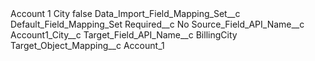 <?xml version="1.0" encoding="UTF-8"?>
<CustomMetadata xmlns="http://soap.sforce.com/2006/04/metadata" xmlns:xsi="http://www.w3.org/2001/XMLSchema-instance" xmlns:xsd="http://www.w3.org/2001/XMLSchema">
    <label>Account 1 City</label>
    <protected>false</protected>
    <values>
        <field>Data_Import_Field_Mapping_Set__c</field>
        <value xsi:type="xsd:string">Default_Field_Mapping_Set</value>
    </values>
    <values>
        <field>Required__c</field>
        <value xsi:type="xsd:string">No</value>
    </values>
    <values>
        <field>Source_Field_API_Name__c</field>
        <value xsi:type="xsd:string">Account1_City__c</value>
    </values>
    <values>
        <field>Target_Field_API_Name__c</field>
        <value xsi:type="xsd:string">BillingCity</value>
    </values>
    <values>
        <field>Target_Object_Mapping__c</field>
        <value xsi:type="xsd:string">Account_1</value>
    </values>
</CustomMetadata>

